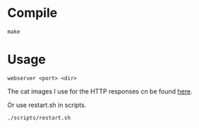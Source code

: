 # Compile
    make

# Usage
    webserver <port> <dir>

The cat images I use for the HTTP responses cn be found [here](https://http.cat).

Or use restart.sh in scripts.

```
./scripts/restart.sh
```
